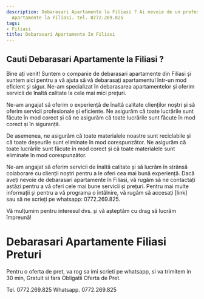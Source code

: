 ```yaml
---
description: Debarasari Apartamente la Filiasi ? Ai nevoie de un profesionist in Debarasari
  Apartamente la Filiasi. tel. 0772.269.825
tags:
- Filiasi
title: Debarasari Apartamente In Filiasi
---
```



## Cauti Debarasari Apartamente la Filiasi ?

Bine ați venit! Suntem o companie de debarasari apartamente din Filiasi și suntem aici pentru a vă ajuta să vă debarasați apartamentul într-un mod eficient și sigur. Ne-am specializat în debarasarea apartamentelor și oferim servicii de înaltă calitate la cele mai mici prețuri.

Ne-am angajat să oferim o experiență de înaltă calitate clienților noștri și să oferim servicii profesionale și eficiente. Ne asigurăm că toate lucrările sunt făcute în mod corect și că ne asigurăm că toate lucrările sunt făcute în mod corect și în siguranță.

De asemenea, ne asigurăm că toate materialele noastre sunt reciclabile și că toate deșeurile sunt eliminate în mod corespunzător. Ne asigurăm că toate lucrările sunt făcute în mod corect și că toate materialele sunt eliminate în mod corespunzător.

Ne-am angajat să oferim servicii de înaltă calitate și să lucrăm în strânsă colaborare cu clienții noștri pentru a le oferi cea mai bună experiență. Dacă aveți nevoie de debarasari apartamente în Filiasi, vă rugăm să ne contactați astăzi pentru a vă oferi cele mai bune servicii și prețuri. Pentru mai multe informații și pentru a vă programa o întâlnire, vă rugăm să accesați [link] sau să ne scrieți pe whatsapp: 0772.269.825. 

Vă mulțumim pentru interesul dvs. și vă așteptăm cu drag să lucrăm împreună!

# Debarasari Apartamente Filiasi Preturi
Pentru o oferta de pret, va rog sa imi scrieti pe whatsapp, si va trimitem in 30 min, Gratuit si fara Obligatii Oferta de Pret.

Tel. 0772.269.825
Whatsapp. 0772.269.825